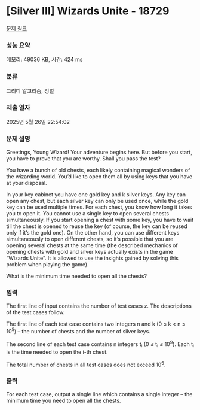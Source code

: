 # [Silver III] Wizards Unite - 18729 

[문제 링크](https://www.acmicpc.net/problem/18729) 

### 성능 요약

메모리: 49036 KB, 시간: 424 ms

### 분류

그리디 알고리즘, 정렬

### 제출 일자

2025년 5월 26일 22:54:02

### 문제 설명

<p>Greetings, Young Wizard! Your adventure begins here. But before you start, you have to prove that you are worthy. Shall you pass the test?</p>

<p>You have a bunch of old chests, each likely containing magical wonders of the wizarding world. You’d like to open them all by using keys that you have at your disposal.</p>

<p>In your key cabinet you have one gold key and k silver keys. Any key can open any chest, but each silver key can only be used once, while the gold key can be used multiple times. For each chest, you know how long it takes you to open it. You cannot use a single key to open several chests simultaneously. If you start opening a chest with some key, you have to wait till the chest is opened to reuse the key (of course, the key can be reused only if it’s the gold one). On the other hand, you can use different keys simultaneously to open different chests, so it’s possible that you are opening several chests at the same time (the described mechanics of opening chests with gold and silver keys actually exists in the game “Wizards Unite”. It is allowed to use the insights gained by solving this problem when playing the game).</p>

<p>What is the minimum time needed to open all the chests?</p>

### 입력 

 <p>The first line of input contains the number of test cases z. The descriptions of the test cases follow.</p>

<p>The first line of each test case contains two integers n and k (0 ≤ k < n ≤ 10<sup>5</sup>) – the number of chests and the number of silver keys.</p>

<p>The second line of each test case contains n integers t<sub>i</sub> (0 ≤ t<sub>i</sub> ≤ 10<sup>9</sup>). Each t<sub>i</sub> is the time needed to open the i-th chest.</p>

<p>The total number of chests in all test cases does not exceed 10<sup>6</sup>.</p>

### 출력 

 <p>For each test case, output a single line which contains a single integer – the minimum time you need to open all the chests.</p>

